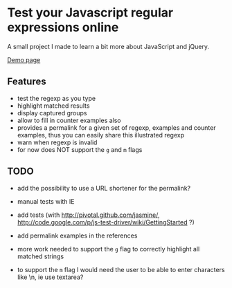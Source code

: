 Test your Javascript regular expressions online
===================================

A small project I made to learn a bit more about JavaScript and jQuery.

[Demo page](http://florent2.github.com/test-regexp-online/)

Features
--------
* test the regexp as you type
* highlight matched results
* display captured groups
* allow to fill in counter examples also
* provides a permalink for a given set of regexp, examples and counter examples, thus you can easily share this illustrated regexp
* warn when regexp is invalid
* for now does NOT support the `g` and `m` flags

TODO
----

* add the possibility to use a URL shortener for the permalink?

* manual tests with IE

* add tests (with http://pivotal.github.com/jasmine/, http://code.google.com/p/js-test-driver/wiki/GettingStarted ?)

* add permalink examples in the references

* more work needed to support the `g` flag to correctly highlight all matched strings
* to support the `m` flag I would need the user to be able to enter characters like \n, ie use textarea?